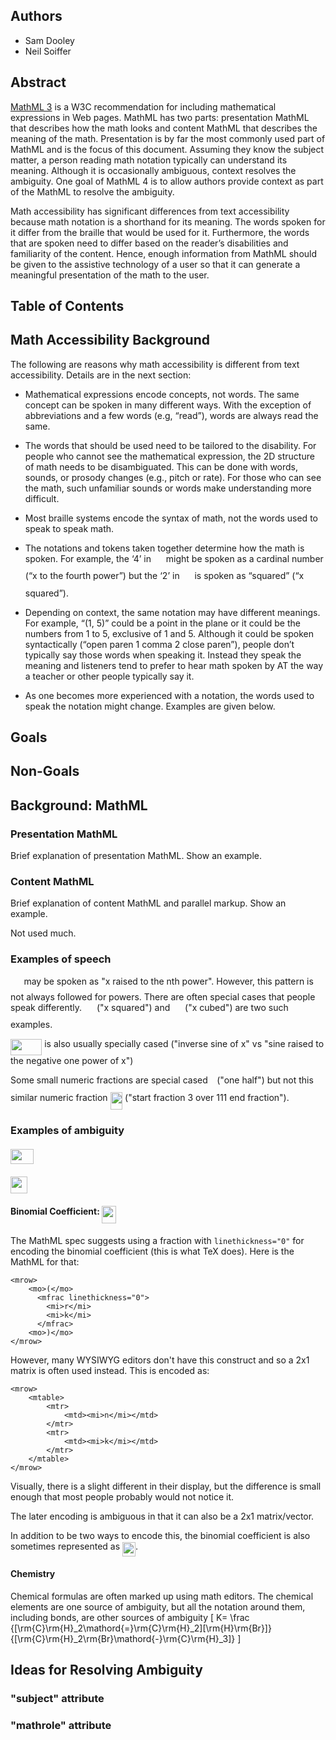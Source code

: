 
## Authors
 * Sam Dooley
 * Neil Soiffer

## Abstract
[MathML 3](https://www.w3.org/TR/MathML3/) is a W3C recommendation for including mathematical expressions in Web pages. MathML has two parts: presentation MathML that describes how the math looks and content MathML that describes the meaning of the math. Presentation is by far the most commonly used part of MathML and is the focus of this document. Assuming they know the subject matter, a person reading math notation typically can understand its meaning. Although it is occasionally ambiguous, context resolves the ambiguity. One goal of MathML 4 is to allow authors provide context as part of the MathML to resolve the ambiguity.

Math accessibility has significant differences from text accessibility because math notation is a shorthand for its meaning. The words spoken for it differ from the braille that would be used for it. Furthermore, the words that are spoken need to differ based on the reader’s disabilities and familiarity of the content. Hence, enough information from MathML should be given to the assistive technology of a user so that it can generate a meaningful presentation of the math to the user. 

## Table of Contents

## Math Accessibility Background
The following are reasons why math accessibility is different from text accessibility. Details are in the next section:

* Mathematical expressions encode concepts, not words. The same concept can be spoken in many different ways. With the exception of abbreviations and a few words (e.g, “read”), words are always read the same.

* The words that should be used need to be tailored to the disability. For people who cannot see the mathematical expression, the 2D structure of math needs to be disambiguated. This can be done with words, sounds, or prosody changes (e.g., pitch or rate). For those who can see the math, such unfamiliar sounds or words make understanding more difficult.  
* Most braille systems encode the syntax of math, not the words used to speak to speak math.
* The notations and tokens taken together determine how the math is spoken. For example, the ‘4’ in <img src="/docs/tex/4199db0b0356e8ace7a77ef6b7477bab.svg?invert_in_darkmode&sanitize=true" align=middle width=15.94753544999999pt height=26.76175259999998pt/> might be spoken as a cardinal number (“x to the fourth power”) but the ‘2’ in <img src="/docs/tex/6177db6fc70d94fdb9dbe1907695fce6.svg?invert_in_darkmode&sanitize=true" align=middle width=15.94753544999999pt height=26.76175259999998pt/> is spoken as “squared” (“x squared”).
* Depending on context, the same notation may have different meanings. For example, “(1, 5)” could be a point in the plane or it could be the numbers from 1 to 5, exclusive of 1 and 5. Although it could be spoken syntactically (“open paren 1 comma 2 close paren”), people don’t typically say those words when speaking it. Instead they speak the meaning and listeners tend to prefer to hear math spoken by AT the way a teacher or other people typically say it.
* As one becomes more experienced with a notation, the words used to speak the notation might change. Examples are given below.


## Goals

## Non-Goals


## Background: MathML

### Presentation MathML
Brief explanation of presentation MathML.
Show an example.


### Content MathML
Brief explanation of content MathML and parallel markup.
Show an example.

Not used much.


### Examples of speech
<img src="/docs/tex/ef4740140c8741b5abffcf442f79c1c7.svg?invert_in_darkmode&sanitize=true" align=middle width=17.521011749999992pt height=21.839370299999988pt/> may be spoken as "x raised to the nth power". However, this pattern is not always followed for powers.
There are often special cases that people speak differently.
<img src="/docs/tex/6177db6fc70d94fdb9dbe1907695fce6.svg?invert_in_darkmode&sanitize=true" align=middle width=15.94753544999999pt height=26.76175259999998pt/> ("x squared") and <img src="/docs/tex/3c63d4517a41fc372162eaa29bc7d970.svg?invert_in_darkmode&sanitize=true" align=middle width=15.94753544999999pt height=26.76175259999998pt/> ("x cubed") are two such examples.

<img src="/docs/tex/863019f4cc45632fc74617cee3eff54f.svg?invert_in_darkmode&sanitize=true" align=middle width=50.279027699999986pt height=26.76175259999998pt/> is also usually specially cased ("inverse sine of x" vs "sine raised to the negative one power of x")

Some small numeric fractions are special cased <img src="/docs/tex/47d54de4e337a06266c0e1d22c9b417b.svg?invert_in_darkmode&sanitize=true" align=middle width=6.552545999999997pt height=27.77565449999998pt/> ("one half") but not this similar numeric fraction <img src="/docs/tex/a9e181dc572cb3ed023e845d7844e89e.svg?invert_in_darkmode&sanitize=true" align=middle width=19.657639649999997pt height=27.77565449999998pt/> ("start fraction 3 over 111 end fraction").

### Examples of ambiguity
#### <img src="/docs/tex/117d5fafc41a6d9edd6fdbfec19eb2a7.svg?invert_in_darkmode&sanitize=true" align=middle width=36.52973609999999pt height=24.65753399999998pt/>

#### <img src="/docs/tex/aa6187664247ff6929af116a80a61803.svg?invert_in_darkmode&sanitize=true" align=middle width=27.27343409999999pt height=27.6567522pt/>

#### Binomial Coefficient: <img src="/docs/tex/8afda0bcf2f9f7e7008eadbe487e90f6.svg?invert_in_darkmode&sanitize=true" align=middle width=23.194596149999988pt height=27.94539330000001pt/>

The MathML spec suggests using a fraction with `linethickness="0"` for encoding the binomial coefficient (this is what TeX does). Here is the MathML for that:
```
<mrow>
    <mo>(</mo>
      <mfrac linethickness="0">
        <mi>r</mi>
        <mi>k</mi>
      </mfrac>
    <mo>)</mo>
</mrow>
```
However, many WYSIWYG editors don't have this construct and so a 2x1 matrix is often used instead. This is encoded as:
```
<mrow>
    <mtable>
        <mtr>
            <mtd><mi>n</mi></mtd>
        </mtr>
        <mtr>
            <mtd><mi>k</mi></mtd>
        </mtr>
    </mtable>
</mrow>
```
Visually, there is a slight different in their display, but the difference is small enough that most people probably would not notice it.

The later encoding is ambiguous in that it can also be a 2x1 matrix/vector.

In addition to be two ways to encode this, the binomial coefficient is also sometimes represented as <img src="/docs/tex/2a6f37b6b81ea5c439d6f551a63ec936.svg?invert_in_darkmode&sanitize=true" align=middle width=21.05066039999999pt height=22.465723500000017pt/>.

#### Chemistry
Chemical formulas are often marked up using math editors. The chemical elements are one source of ambiguity, but all the notation around them, including bonds, are other sources of ambiguity
\[
K= \frac
    {[\rm{C}\rm{H}_2\mathord{=}\rm{C}\rm{H}_2][\rm{H}\rm{Br}]}
    {[\rm{C}\rm{H}_2\rm{Br}\mathord{-}\rm{C}\rm{H}_3]}
\]
## Ideas for Resolving Ambiguity

### "subject" attribute

### "mathrole" attribute
